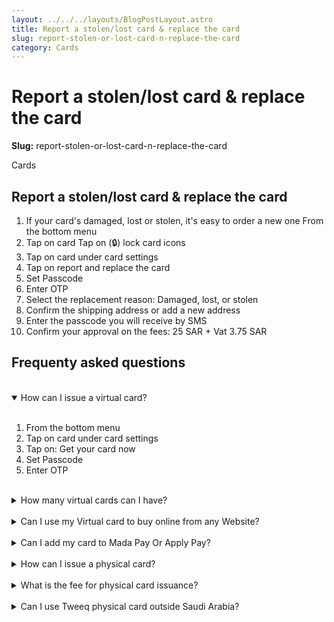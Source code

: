 ```yaml
---
layout: ../../../layouts/BlogPostLayout.astro
title: Report a stolen/lost card & replace the card
slug: report-stolen-or-lost-card-n-replace-the-card
category: Cards
---
```

# Report a stolen/lost card & replace the card

**Slug:** report-stolen-or-lost-card-n-replace-the-card

Cards

## Report a stolen/lost card & replace the card

1. If your card's damaged, lost or stolen, it's easy to order a new one
   From the bottom menu<br>
2. Tap on card
   Tap on (🔒) lock card icons<br>
3. Tap on card under card settings<br>
4. Tap on report and replace the card<br>
5. Set Passcode<br>
6. Enter OTP<br>
7. Select the replacement reason: Damaged, lost, or stolen<br>
8. Confirm the shipping address or add a new address<br>
9. Enter the passcode you will receive by SMS<br>
10. Confirm your approval on the fees: 25 SAR + Vat 3.75 SAR

## **Frequenty asked questions**

</br>

<details open>
    <summary>How can I issue a virtual card?</summary> </br>
  <ol>
    <li>From the bottom menu</li>
    <li>Tap on card under card settings</li>
    <li>Tap on: Get your card now </li>
    <li>Set Passcode </li>
    <li>Enter OTP  </li>
  </ol>
</details> </br>

<details>
    <summary>How many virtual cards can I have?</summary> 
<p> From the bottom menu, Tap on card under card settings,Tap on: Get your card now</p>  
</details> </br>

<details>
    <summary>Can I use my Virtual card to buy online from any Website?</summary>
<p> From the bottom menu, Tap on card under card settings,Tap on: Get your card now</p>  
</details> </br>

<details>
    <summary>Can I add my card to Mada Pay Or Apply Pay?</summary>
<p> From the bottom menu, Tap on card under card settings,Tap on: Get your card now</p>  
</details> </br>

<details>
    <summary>How can I issue a physical card?</summary>
<p> From the bottom menu, Tap on card under card settings,Tap on: Get your card now</p>  
</details></br>

<details>
    <summary>What is the fee for physical card issuance?</summary>
<p> From the bottom menu, Tap on card under card settings,Tap on: Get your card now</p>  
</details></br>

<details>
    <summary>Can I use Tweeq physical card outside Saudi Arabia?</summary>
<p> From the bottom menu, Tap on card under card settings,Tap on: Get your card now</p>  
</details>